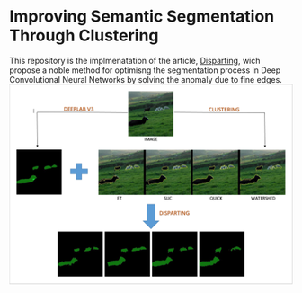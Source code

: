 # Improving Semantic Segmentation Through Clustering
This repository is the implmenatation of the article, [Disparting](https://medium.com/@cyborg.team.nitr/disparting-44fac6dcf20b), wich propose a noble method for optimisng the segmentation process in Deep Convolutional Neural Networks by solving the anomaly due to fine edges.
![Our overall pipeline](https://github.com/CYBORG-NIT-ROURKELA/Improving_Semantic_segmentation/blob/master/Images/Flowchart.PNG)
